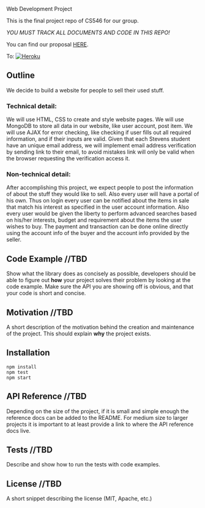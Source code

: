 Web Development Project

This is the final project repo of CS546 for our group.

_YOU MUST TRACK ALL DOCUMENTS AND CODE IN THIS REPO!_ 

You can find our proposal [HERE](https://docs.google.com/document/d/18Yc0W3OYErl1smIPDNaWYc54Oja9aaCOl7uuOPYHFZw/edit?usp=sharing "Project Proposal").



To: [![Heroku](https://heroku-badge.herokuapp.com/?app=cs546&style=flat)](https://cs546.herokuapp.com/)

## Outline

We decide to build a website for people to sell their used stuff.

### Technical detail: 

We will use HTML, CSS to create and style website pages.
We will use MongoDB to store all data in our website, like user account, post item.
We will use AJAX for error checking, like checking if user fills out all required information, and if their inputs are valid.
Given that each Stevens student have an unique email address, we will implement email address verification by sending link to their email, to avoid mistakes link will only be valid when the browser requesting the verification access it.

### Non-technical detail:

After accomplishing this project, we expect people to post the information of about the stuff they would like to sell. Also every user will have a portal of his own. Thus on login every user can be notified about the items in sale that match his interest as specified in the user account information. Also every user would be given the liberty to perform advanced searches based on his/her interests, budget and requirement about the items the user wishes to buy. The payment and transaction can be done online directly using the account info of the buyer and the account info provided by the seller.

## Code Example //TBD

Show what the library does as concisely as possible, developers should be able to figure out **how** your project solves their problem by looking at the code example. Make sure the API you are showing off is obvious, and that your code is short and concise.

## Motivation //TBD

A short description of the motivation behind the creation and maintenance of the project. This should explain **why** the project exists.

## Installation

```
npm install
npm test
npm start
```

## API Reference //TBD

Depending on the size of the project, if it is small and simple enough the reference docs can be added to the README. For medium size to larger projects it is important to at least provide a link to where the API reference docs live.

## Tests //TBD

Describe and show how to run the tests with code examples.


## License //TBD

A short snippet describing the license (MIT, Apache, etc.)